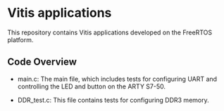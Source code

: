 # Vitis applications

This repository contains Vitis applications developed on the FreeRTOS platform.

## Code Overview
- main.c: The main file, which includes tests for configuring UART and controlling the LED and button on the ARTY S7-50.
* DDR_test.c: This file contains tests for configuring DDR3 memory.
